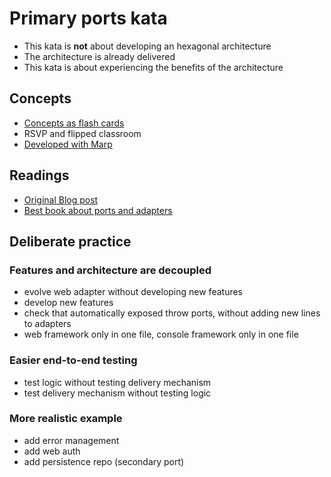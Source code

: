 # Primary ports kata

- This kata is **not** about developing an hexagonal architecture
- The architecture is already delivered
- This kata is about experiencing the benefits of the architecture

## Concepts

- [Concepts as flash cards](./docs/flash-cards.pdf)
- RSVP and flipped classroom
- [Developed with Marp](https://github.com/marp-team/marp)

## Readings

- [Original Blog post](https://web.archive.org/web/20090327032122/alistair.cockburn.us/Hexagonal+architecture)
- [Best book about ports and adapters](https://www.amazon.com/Growing-Object-Oriented-Software-Guided-Tests/dp/0321503627)


## Deliberate practice

### Features and architecture are decoupled

- evolve web adapter without developing new features
- develop new features
- check that automatically exposed throw ports, without adding new lines to adapters
- web framework only in one file, console framework only in one file

### Easier end-to-end testing

- test logic without testing delivery mechanism
- test delivery mechanism without testing logic

### More realistic example

- add error management
- add web auth
- add persistence repo (secondary port)
